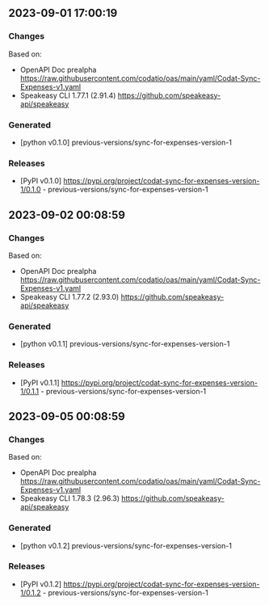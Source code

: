 

## 2023-09-01 17:00:19
### Changes
Based on:
- OpenAPI Doc prealpha https://raw.githubusercontent.com/codatio/oas/main/yaml/Codat-Sync-Expenses-v1.yaml
- Speakeasy CLI 1.77.1 (2.91.4) https://github.com/speakeasy-api/speakeasy
### Generated
- [python v0.1.0] previous-versions/sync-for-expenses-version-1
### Releases
- [PyPI v0.1.0] https://pypi.org/project/codat-sync-for-expenses-version-1/0.1.0 - previous-versions/sync-for-expenses-version-1

## 2023-09-02 00:08:59
### Changes
Based on:
- OpenAPI Doc prealpha https://raw.githubusercontent.com/codatio/oas/main/yaml/Codat-Sync-Expenses-v1.yaml
- Speakeasy CLI 1.77.2 (2.93.0) https://github.com/speakeasy-api/speakeasy
### Generated
- [python v0.1.1] previous-versions/sync-for-expenses-version-1
### Releases
- [PyPI v0.1.1] https://pypi.org/project/codat-sync-for-expenses-version-1/0.1.1 - previous-versions/sync-for-expenses-version-1

## 2023-09-05 00:08:59
### Changes
Based on:
- OpenAPI Doc prealpha https://raw.githubusercontent.com/codatio/oas/main/yaml/Codat-Sync-Expenses-v1.yaml
- Speakeasy CLI 1.78.3 (2.96.3) https://github.com/speakeasy-api/speakeasy
### Generated
- [python v0.1.2] previous-versions/sync-for-expenses-version-1
### Releases
- [PyPI v0.1.2] https://pypi.org/project/codat-sync-for-expenses-version-1/0.1.2 - previous-versions/sync-for-expenses-version-1